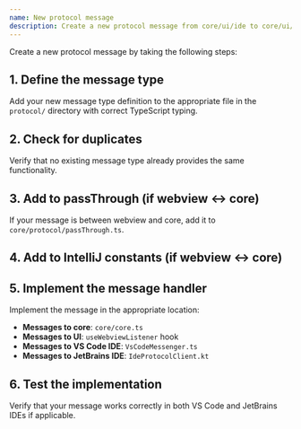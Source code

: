 ```yaml
---
name: New protocol message
description: Create a new protocol message from core/ui/ide to core/ui/ide
---
```


Create a new protocol message by taking the following steps:

## 1. Define the message type

Add your new message type definition to the appropriate file in the `protocol/` directory with correct TypeScript typing.

## 2. Check for duplicates

Verify that no existing message type already provides the same functionality.

## 3. Add to passThrough (if webview ↔ core)

If your message is between webview and core, add it to `core/protocol/passThrough.ts`.

## 4. Add to IntelliJ constants (if webview ↔ core)

<!-- If your message is between webview and core, add it to `extensions/intellij/src/main/kotlin/com/github/the-shoaib2/synapseintellijextension/constants/MessageTypes.kt`. -->

## 5. Implement the message handler

Implement the message in the appropriate location:

- **Messages to core**: `core/core.ts`
- **Messages to UI**: `useWebviewListener` hook
- **Messages to VS Code IDE**: `VsCodeMessenger.ts`
- **Messages to JetBrains IDE**: `IdeProtocolClient.kt`

## 6. Test the implementation

Verify that your message works correctly in both VS Code and JetBrains IDEs if applicable.
